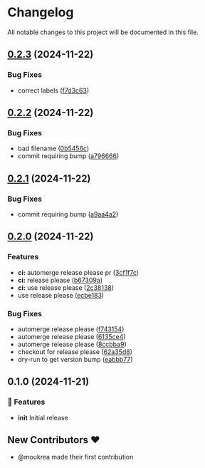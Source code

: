 # Changelog

All notable changes to this project will be documented in this file.

## [0.2.3](https://github.com/moukrea/gommit/compare/v0.2.2...v0.2.3) (2024-11-22)


### Bug Fixes

* correct labels ([f7d3c63](https://github.com/moukrea/gommit/commit/f7d3c6393190126b590515b7cf1f078f2bbfe363))

## [0.2.2](https://github.com/moukrea/gommit/compare/v0.2.1...v0.2.2) (2024-11-22)


### Bug Fixes

* bad filename ([0b5456c](https://github.com/moukrea/gommit/commit/0b5456ccd628e61b0cb7323ea1ae0f530a02ae65))
* commit requiring bump ([a796666](https://github.com/moukrea/gommit/commit/a796666dcabb1378b825e155a3844d26bad3b3a6))

## [0.2.1](https://github.com/moukrea/gommit/compare/v0.2.0...v0.2.1) (2024-11-22)


### Bug Fixes

* commit requiring bump ([a9aa4a2](https://github.com/moukrea/gommit/commit/a9aa4a2f98efb726289c49d6dca1619139212315))

## [0.2.0](https://github.com/moukrea/gommit/compare/0.1.0...v0.2.0) (2024-11-22)


### Features

* **ci:** automerge release please pr ([3cf1f7c](https://github.com/moukrea/gommit/commit/3cf1f7cae6fadc61e77ff471660dc5e151195bfa))
* **ci:** release please ([b67309a](https://github.com/moukrea/gommit/commit/b67309a23cbbb8db05b30dabc9b23ae6541c88a3))
* **ci:** use release please ([2c38138](https://github.com/moukrea/gommit/commit/2c3813874414da2b901486f58958f109bc40d4ad))
* use release please ([ecbe183](https://github.com/moukrea/gommit/commit/ecbe18380971c20b80b5244e7cf487cb08a7112d))


### Bug Fixes

* automerge release please ([f743154](https://github.com/moukrea/gommit/commit/f743154c5b9d770614af3095be2a2555195142e6))
* automerge release please ([6135ce4](https://github.com/moukrea/gommit/commit/6135ce49ac9ffe409409b672469a6e7caa6bf982))
* automerge release please ([8ccbba9](https://github.com/moukrea/gommit/commit/8ccbba99428c4de723b74053ba0dbacbaee98b71))
* checkout for release please ([62a35d8](https://github.com/moukrea/gommit/commit/62a35d88b597467e1512a6aa761fc64ac4118be9))
* dry-run to get version bump ([eabbb77](https://github.com/moukrea/gommit/commit/eabbb778c65d0aca5f7fa05b7aead29cd21232b6))

## 0.1.0 (2024-11-21)

### 🚀 Features

- **init** Initial release

## New Contributors ❤️

* @moukrea made their first contribution
